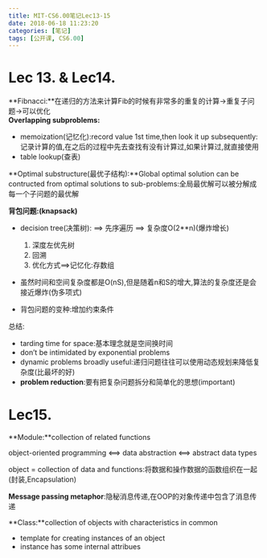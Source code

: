 ```yaml
---
title: MIT-CS6.00笔记Lec13-15
date: 2018-06-18 11:23:20
categories: [笔记]
tags: [公开课, CS6.00]
---
```

[](#Lec-13-amp-Lec14 "Lec 13. & Lec14.")Lec 13. & Lec14.
========================================================

**Fibnacci:**在递归的方法来计算Fib的时候有非常多的重复的计算->重复子问题->可以优化  
**Overlapping subproblems:**

*   memoization(记忆化):record value 1st time,then look it up subsequently:记录计算的值,在之后的过程中先去查找有没有计算过,如果计算过,就直接使用
*   table lookup(查表)

**Optimal substructure(最优子结构):**Global optimal solution can be contructed from optimal solutions to sub-problems:全局最优解可以被分解成每一个子问题的最优解
<!-- more -->
**背包问题:(knapsack)**

*   decision tree(决策树): ==> 先序遍历 ==> 复杂度O(2**n)(爆炸增长)
    
    1.  深度左优先树
    2.  回溯
    3.  优化方式==>记忆化:存数组
*   虽然时间和空间复杂度都是O(nS),但是随着n和S的增大,算法的复杂度还是会接近爆炸(伪多项式)
    
*   背包问题的变种:增加约束条件

总结:

*   tarding time for space:基本理念就是空间换时间
*   don’t be intimidated by exponential problems
*   dynamic problems broadly useful:递归问题往往可以使用动态规划来降低复杂度(比最坏的好)
*   **problem reduction**:要有把复杂问题拆分和简单化的思想(important)

[](#Lec15 "Lec15.")Lec15.
=========================

**Module:**collection of related functions

object-oriented programming <==> data abstraction <==> abstract data types

object = collection of data and functions:将数据和操作数据的函数组织在一起(封装,Encapsulation)

**Message passing metaphor**:隐秘消息传递,在OOP的对象传递中包含了消息传递

**Class:**collection of objects with characteristics in common

*   template for creating instances of an object
*   instance has some internal attribues